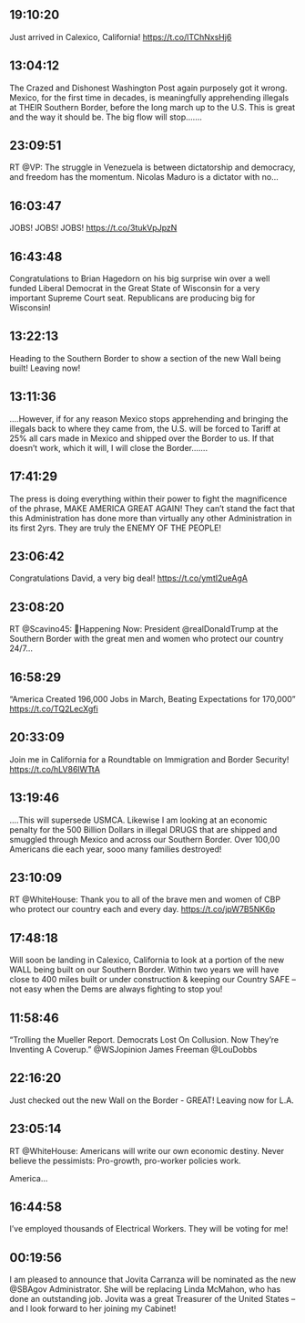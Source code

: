 ## 19:10:20
Just arrived in Calexico, California! https://t.co/lTChNxsHj6
## 13:04:12
The Crazed and Dishonest Washington Post again purposely got it wrong. Mexico, for the first time in decades, is meaningfully apprehending illegals at THEIR Southern Border, before the long march up to the U.S. This is great and the way it should be. The big flow will stop.......
## 23:09:51
RT @VP: The struggle in Venezuela is between dictatorship and democracy, and freedom has the momentum. Nicolas Maduro is a dictator with no…
## 16:03:47
JOBS! JOBS! JOBS! https://t.co/3tukVpJpzN
## 16:43:48
Congratulations to Brian Hagedorn on his big surprise win over a well funded Liberal Democrat in the Great State of Wisconsin for a very important Supreme Court seat. Republicans are producing big for Wisconsin!
## 13:22:13
Heading to the Southern Border to show a section of the new Wall being built! Leaving now!
## 13:11:36
....However, if for any reason Mexico stops apprehending and bringing the illegals back to where they came from, the U.S. will be forced to Tariff at 25% all cars made in Mexico and shipped over the Border to us. If that doesn’t work, which it will, I will close the Border.......
## 17:41:29
The press is doing everything within their power to fight the magnificence of the phrase, MAKE AMERICA GREAT AGAIN! They can’t stand the fact that this Administration has done more than virtually any other Administration in its first 2yrs. They are truly the ENEMY OF THE PEOPLE!
## 23:06:42
Congratulations David, a very big deal! https://t.co/ymtI2ueAgA
## 23:08:20
RT @Scavino45: 🚨Happening Now: 
President @realDonaldTrump at the Southern Border with the great men and women who protect our country 24/7…
## 16:58:29
“America Created 196,000 Jobs in March, Beating Expectations for 170,000” https://t.co/TQ2LecXgfi
## 20:33:09
Join me in California for a Roundtable on Immigration and Border Security! https://t.co/hLV86lWTtA
## 13:19:46
....This will supersede USMCA. Likewise I am looking at an economic penalty for the 500 Billion Dollars in illegal DRUGS that are shipped and smuggled through Mexico and across our Southern Border. Over 100,00 Americans die each year, sooo many families destroyed!
## 23:10:09
RT @WhiteHouse: Thank you to all of the brave men and women of CBP who protect our country each and every day. https://t.co/jpW7B5NK6p
## 17:48:18
Will soon be landing in Calexico, California to look at a portion of the new WALL being built on our Southern Border. Within two years we will have close to 400 miles built or under construction &amp; keeping our Country SAFE – not easy when the Dems are always fighting to stop you!
## 11:58:46
“Trolling the Mueller Report. Democrats Lost On Collusion. Now They’re Inventing A Coverup.” @WSJopinion  James Freeman @LouDobbs
## 22:16:20
Just checked out the new Wall on the Border - GREAT! Leaving now for L.A.
## 23:05:14
RT @WhiteHouse: Americans will write our own economic destiny. Never believe the pessimists: Pro-growth, pro-worker policies work.

America…
## 16:44:58
I’ve employed thousands of Electrical Workers. They will be voting for me!
## 00:19:56
I am pleased to announce that Jovita Carranza will be nominated as the new @SBAgov Administrator. She will be replacing Linda McMahon, who has done an outstanding job. Jovita was a great Treasurer of the United States – and I look forward to her joining my Cabinet!
